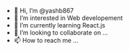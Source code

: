 - 👋 Hi, I’m @yashb867
- 👀 I’m interested in Web developement
- 🌱 I’m currently learning React.js
- 💞️ I’m looking to collaborate on ...
- 📫 How to reach me ...

<!---
yashb867/yashb867 is a ✨ special ✨ repository because its `README.md` (this file) appears on your GitHub profile.
You can click the Preview link to take a look at your changes.
--->
